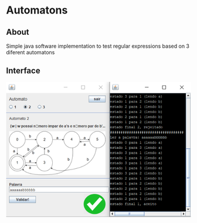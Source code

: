 # Automatons

About
-----
Simple java software implementation to test regular expressions based on 3 diferent automatons


Interface 
----------


![GitHub Logo](/software.png)
